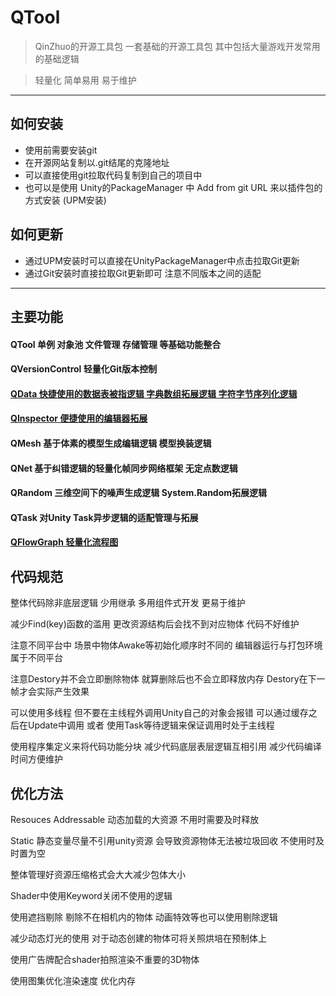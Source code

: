 # QTool

> QinZhuo的开源工具包 一套基础的开源工具包 其中包括大量游戏开发常用的基础逻辑

> 轻量化 简单易用 易于维护

***
## 如何安装
- 使用前需要安装git
- 在开源网站复制以.git结尾的克隆地址
- 可以直接使用git拉取代码复制到自己的项目中
- 也可以是使用 Unity的PackageManager 中 Add from git URL 来以插件包的方式安装 (UPM安装)

## 如何更新
- 通过UPM安装时可以直接在UnityPackageManager中点击拉取Git更新
- 通过Git安装时直接拉取Git更新即可 注意不同版本之间的适配

***

## 主要功能

#### QTool 单例 对象池 文件管理 存储管理 等基础功能整合
#### QVersionControl 轻量化Git版本控制 
#### [QData 快捷使用的数据表被指逻辑 字典数组拓展逻辑 字符字节序列化逻辑](files/master/Runtime/QData) 
#### [QInspector 便捷使用的编辑器拓展](files/master/Runtime/QInspector)
#### QMesh 基于体素的模型生成编辑逻辑 模型换装逻辑
#### QNet 基于纠错逻辑的轻量化帧同步网络框架 无定点数逻辑
#### QRandom 三维空间下的噪声生成逻辑 System.Random拓展逻辑
#### QTask 对Unity Task异步逻辑的适配管理与拓展
#### [QFlowGraph 轻量化流程图](files/master/Runtime/QFlowGraph)

## 代码规范

整体代码除非底层逻辑 少用继承 多用组件式开发 更易于维护

减少Find(key)函数的滥用 更改资源结构后会找不到对应物体 代码不好维护

注意不同平台中 场景中物体Awake等初始化顺序时不同的  编辑器运行与打包环境属于不同平台

注意Destory并不会立即删除物体 就算删除后也不会立即释放内存 Destory在下一帧才会实际产生效果

可以使用多线程 但不要在主线程外调用Unity自己的对象会报错 
可以通过缓存之后在Update中调用 或者 使用Task等待逻辑来保证调用时处于主线程

使用程序集定义来将代码功能分块 减少代码底层表层逻辑互相引用 减少代码编译时间方便维护

## 优化方法

Resouces Addressable 动态加载的大资源 不用时需要及时释放

Static 静态变量尽量不引用unity资源 会导致资源物体无法被垃圾回收 不使用时及时置为空

整体管理好资源压缩格式会大大减少包体大小

Shader中使用Keyword关闭不使用的逻辑

使用遮挡剔除 剔除不在相机内的物体 动画特效等也可以使用剔除逻辑

减少动态灯光的使用 对于动态创建的物体可将关照烘培在预制体上

使用广告牌配合shader拍照渲染不重要的3D物体

使用图集优化渲染速度 优化内存